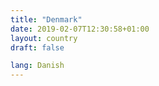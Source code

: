 ```yaml
---
title: "Denmark"
date: 2019-02-07T12:30:58+01:00
layout: country
draft: false

lang: Danish
---
```


